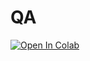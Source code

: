 # QA
<a href="https://github.com/soumyadip1997/QA/blob/main/QA2.ipynb">
  <img src="https://colab.research.google.com/assets/colab-badge.svg" alt="Open In Colab"/>
</a>
